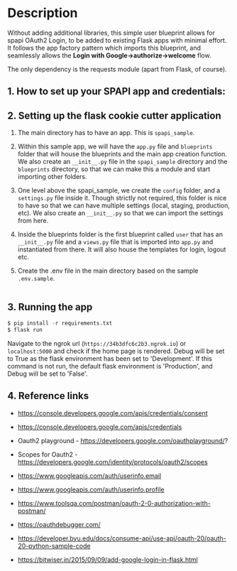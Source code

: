 # Description

Without adding additional libraries, this simple user blueprint allows for spapi OAuth2 Login, to be added to existing Flask apps with minimal effort. It follows the app factory pattern which imports this blueprint, and seamlessly allows the **Login with Google->authorize->welcome** flow.

The only dependency is the requests module (apart from Flask, of course).

## 1. How to set up your SPAPI app and credentials:


## 2. Setting up the flask cookie cutter application
1. The main directory has to have an app. This is `spapi_sample`.  
2. Within this sample app, we will have the `app.py` file and `blueprints` folder that will house the blueprints and the main app creation function. We also create an `__init__.py` file in the `spapi_sample` directory and the `blueprints` directory, so that we can make this a module and start importing other folders.  
3. One level above the spapi_sample, we create the `config` folder, and a `settings.py` file inside it. Though strictly not required, this folder is nice to have so that we can have multiple settings (local, staging, production, etc). We also create an `__init__.py` so that we can import the settings from here.
4. Inside the blueprints folder is the first blueprint called `user` that has an `__init__.py` file and a `views.py` file that is imported into `app.py` and instantiated from there. It will also house the templates for login, logout etc.
5. Create the .env file in the main directory based on the sample `.env.sample`.

    ```

## 3. Running the app

```python
$ pip install -r requirements.txt
$ flask run
```
Navigate to the ngrok url (`https://34b3dfc6c2b3.ngrok.io`) or `localhost:5000` and check if the home page is rendered.
Debug will be set to True as the flask environment has been set to 'Development'. If this command is not run, the default flask environment is 'Production', and Debug will be set to 'False'.



## 4. Reference links

- https://console.developers.google.com/apis/credentials/consent
- https://console.developers.google.com/apis/credentials

- Oauth2 playground - https://developers.google.com/oauthplayground/?
- Scopes for Oauth2 - https://developers.google.com/identity/protocols/oauth2/scopes

- https://www.googleapis.com/auth/userinfo.email
- https://www.googleapis.com/auth/userinfo.profile

- https://www.toolsqa.com/postman/oauth-2-0-authorization-with-postman/
- https://oauthdebugger.com/

- https://developer.byu.edu/docs/consume-api/use-api/oauth-20/oauth-20-python-sample-code
- https://bitwiser.in/2015/09/09/add-google-login-in-flask.html
